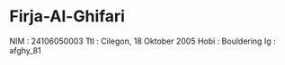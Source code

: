 # Firja-Al-Ghifari
NIM  : 24106050003
Ttl  : Cilegon, 18 Oktober 2005
Hobi : Bouldering
Ig   : afghy_81